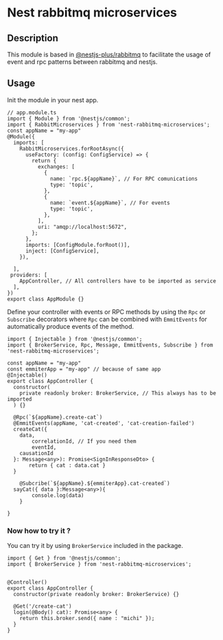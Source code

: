 # Nest rabbitmq microservices

## Description

This module is based in [@nestjs-plus/rabbitmq](https://www.npmjs.com/package/@nestjs-plus/rabbitmq) to facilitate the usage of event and rpc patterns between rabbitmq and nestjs.

## Usage

Init the module in your nest app.

    // app.module.ts
    import { Module } from '@nestjs/common';
    import { RabbitMicroservices } from 'nest-rabbitmq-microservices';
    const appName = "my-app"
    @Module({
      imports: [
        RabbitMicroservices.forRootAsync({
          useFactory: (config: ConfigService) => {
            return {
              exchanges: [
                {
                  name: `rpc.${appName}`, // For RPC comunications
                  type: 'topic',
                },
                {
                  name: `event.${appName}`, // For events
                  type: 'topic',
                },
              ],
              uri: "amqp://localhost:5672",
            };
          },
          imports: [ConfigModule.forRoot()],
          inject: [ConfigService],
        }),

      ],
     providers: [
        AppController, // All controllers have to be imported as service
      ],
    })
    export class AppModule {}

Define your controller with events or RPC methods by using the `Rpc` or `Subscribe` decorators where `Rpc` can be combined with `EmmitEvents` for automatically produce events of the method.

    import { Injectable } from '@nestjs/common';
    import { BrokerService, Rpc, Message, EmmitEvents, Subscribe } from 'nest-rabbitmq-microservices';

    const appName = "my-app"
    const emmiterApp = "my-app" // because of same app
    @Injectable()
    export class AppController {
      constructor(
        private readonly broker: BrokerService, // This always has to be imported
      ) {}

      @Rpc(`${appName}.create-cat`)
      @EmmitEvents(appName, 'cat-created', 'cat-creation-failed')
      createCat({
        data,
    		correlationId, // If you need them
    		eventId,
        causationId
      }: Message<any>): Promise<SignInResponseDto> {
    	   return { cat : data.cat }
      }

    	@Subcribe(`${appName}.${emmiterApp}.cat-created`)
      sayCat({ data }:Message<any>){
    		console.log(data)
    	}

    }

### Now how to try it ?

You can try it by using `BrokerService` included in the package.

    import { Get } from '@nestjs/common';
    import { BrokerService } from 'nest-rabbitmq-microservices';


    @Controller()
    export class AppController {
      constructor(private readonly broker: BrokerService) {}

      @Get('/create-cat')
      login(@Body() cat): Promise<any> {
        return this.broker.send({ name : "michi" });
      }
    }
